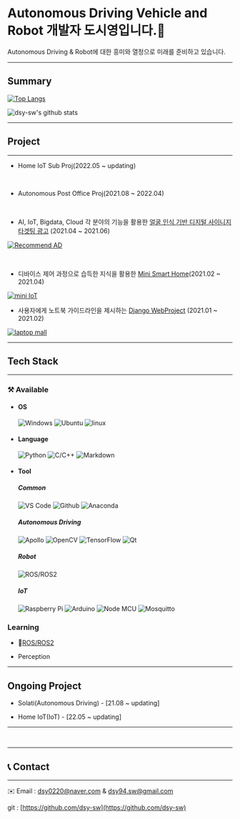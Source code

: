 # Autonomous Driving Vehicle and Robot 개발자 도시영입니다.👋

Autonomous Driving & Robot에 대한 흥미와 열정으로 미래를 준비하고 있습니다. 

---

## Summary

 [![Top Langs](https://github-readme-stats.vercel.app/api/top-langs/?username=dsy-sw&layout=compact)](https://github.com/anuraghazra/github-readme-stats)

 ![dsy-sw's github stats](https://github-readme-stats.vercel.app/api?username=dsy-sw&show_icons=true)




---

## Project

---

- Home IoT Sub Proj(2022.05 ~ updating)
<br>


- Autonomous Post Office Proj(2021.08 ~ 2022.04)

<br>


- AI, IoT, Bigdata, Cloud 각 분야의 기능을 활용한 [얼굴 인식 기반 디지털 사이니지 타겟팅 광고](https://github.com/JFusionProject/IoT_code) (2021.04 ~ 2021.06)

[![Recommend AD](https://github-readme-stats.vercel.app/api/pin/?username=JFusionProject&repo=IoT_code)](https://github.com/JFusionProject/IoT_code)

<br>


- 디바이스 제어 과정으로 습득한 지식을 활용한 [Mini Smart Home](https://github.com/dsy-sw/iot-project)(2021.02 ~ 2021.04)

[![mini IoT](https://github-readme-stats.vercel.app/api/pin/?username=dsy-sw&repo=iot-project)](https://github.com/dsy-sw/iot-project)
<br>

- 사용자에게 노트북  가이드라인을 제시하는 [Django WebProject](https://github.com/dsy-sw/web_proj.git) (2021.01 ~ 2021.02)

[![laptop mall](https://github-readme-stats.vercel.app/api/pin/?username=dsy-sw&repo=web_proj)](https://github.com/dsy-sw/web_proj.git) 



---

## Tech Stack

---

### ⚒️ Available

- #### OS

    ![Windows](http://img.shields.io/badge/-Windows-0078D6?style=flat-square&logo=windows&logoColor=windows)
    ![Ubuntu](https://img.shields.io/badge/-Ubuntu-FCC624?style=flat-square&logo=ubuntu&logoColor=000000)
    ![linux](https://img.shields.io/badge/-linux-FCC624?style=flat-square&logo=Linux&logoColor=ffffff)

- #### Language


    ![Python](http://img.shields.io/badge/-Python-3776AB?style=flat-square&logo=python&logoColor=ffffff)
    ![C/C++](http://img.shields.io/badge/-C/C%2B%2B-00599C?style=flat-square&logo=cplusplus&logoColor=cplusplus)
    ![Markdown](https://img.shields.io/badge/-Markdown-000000?style=flat-square&logo=markdown)



- #### Tool

    ##### **Common**

    ![VS Code](http://img.shields.io/badge/-VS%20Code-007ACC?style=flat-square&logo=visual-studio-code&logoColor=ffffff)
    ![Github](https://img.shields.io/badge/-Github-181717?style=flat-square&logo=github)
    ![Anaconda](https://img.shields.io/badge/-Anaconda-44A833?style=flat-square&logo=anaconda)

     

    ##### **Autonomous Driving**
    ![Apollo](http://img.shields.io/badge/-Apollo-311C87?style=flat-square&logo=Apollo-GraphQL&logoColor=Apollo-GraphQL)
    ![OpenCV](http://img.shields.io/badge/-OpenCV-5C3EE8?style=flat-square&logo=opencv&logoColor=opencv)
    ![TensorFlow](http://img.shields.io/badge/-TensorFlow-FF6F00?style=flat-square&logo=tensorflow&logoColor=ffffff)
    ![Qt](http://img.shields.io/badge/-Qt-41CD52?style=flat-square&logo=Qt&logoColor=ffffff)

    ##### **Robot**
    
    ![ROS/ROS2](http://img.shields.io/badge/-ROS/ROS2-22314E?style=flat-square&logo=ros&logoColor=ros)
    
    
    ##### **IoT**
    
    ![Raspberry Pi](http://img.shields.io/badge/-Raspberry_Pi-A22846?style=flat-square&logo=raspberrypi&logoColor=raspberrypi)
    ![Arduino](http://img.shields.io/badge/-Arduino-00979D?style=flat-square&logo=arduino&logoColor=ffffff)
    ![Node MCU](http://img.shields.io/badge/-Raspberry_Pi-00979D?style=flat-square&logo=raspberrypi&logoColor=raspberrypi)
    ![Mosquitto](http://img.shields.io/badge/-Mosquitto-3C5280?style=flat-square&logo=Eclipse-Mosquitto&logoColor=Eclipse-Mosquitto)


### Learning
    
- 🐢[ROS/ROS2](https://www.notion.so/ROS2-Framework-b4e78c4e7c144c8492c1ec0eb3cab66a)

- Perception

---
## Ongoing Project
- Solati(Autonomous Driving) - [21.08 ~ updating]

- Home IoT(IoT) - [22.05 ~ updating]
---
​    


---
## 📞 Contact

---

✉️ Email : dsy0220@naver.com & dsy94.sw@gmail.com

git : [https://github.com/dsy-sw](https://github.com/dsy-sw)
